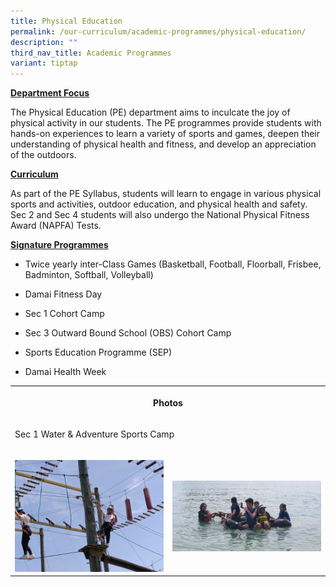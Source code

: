 ```yaml
---
title: Physical Education
permalink: /our-curriculum/academic-programmes/physical-education/
description: ""
third_nav_title: Academic Programmes
variant: tiptap
---
```

<p><strong><u>Department Focus</u></strong>
</p>
<p>The&nbsp;Physical Education (PE) department aims to inculcate the joy
of physical activity in our students. The PE programmes provide students
with hands-on experiences to learn a variety of sports and games, deepen
their understanding of physical health and fitness, and develop an appreciation
of the outdoors.</p>
<p><strong><u>Curriculum</u></strong>
</p>
<p>As part of the PE Syllabus, students will learn to engage in various physical
sports and activities, outdoor education, and physical health and safety.
Sec 2 and Sec 4 students will also undergo the National Physical Fitness
Award (NAPFA) Tests.</p>
<p><strong><u>Signature Programmes</u></strong>
</p>
<ul data-tight="true" class="tight">
<li>
<p>Twice yearly inter-Class Games (Basketball, Football, Floorball, Frisbee,
Badminton, Softball, Volleyball)</p>
</li>
<li>
<p>Damai Fitness Day</p>
</li>
<li>
<p>Sec 1 Cohort Camp</p>
</li>
<li>
<p>Sec 3 Outward Bound School (OBS) Cohort Camp</p>
</li>
<li>
<p>Sports Education Programme (SEP)</p>
</li>
<li>
<p>Damai Health Week</p>
</li>
</ul>
<table style="minWidth: 50px">
<colgroup>
<col>
<col>
</colgroup>
<tbody>
<tr>
<th rowspan="1" colspan="2">
<p>Photos</p>
</th>
</tr>
<tr>
<td rowspan="1" colspan="2">
<p>Sec 1 Water &amp; Adventure Sports Camp</p>
</td>
</tr>
<tr>
<td rowspan="1" colspan="1">
<p></p>
<div class="isomer-image-wrapper">
<img style="width: 100%" height="auto" width="100%" alt="" src="/images/Curriculum/PE/2025_01.jpg">
</div>
</td>
<td rowspan="1" colspan="1">
<p></p>
<div class="isomer-image-wrapper">
<img style="width: 100%" height="auto" width="100%" alt="" src="/images/Curriculum/PE/2025_02.jpg">
</div>
</td>
</tr>
</tbody>
</table>
<p></p>
